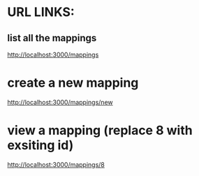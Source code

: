 # URL LINKS:

## list all the mappings

[http://localhost:3000/mappings](http://localhost:3000/mappings)

# create a new mapping

[http://localhost:3000/mappings/new](http://localhost:3000/mappings/new)

# view a mapping (replace 8 with exsiting id)

[http://localhost:3000/mappings/8](http://localhost:3000/mappings/8)